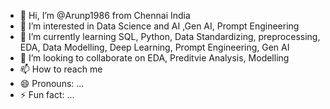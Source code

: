 - 👋 Hi, I’m @Arunp1986 from Chennai India
- 👀 I’m interested in  Data Science and AI ,Gen AI, Prompt Engineering
- 🌱 I’m currently learning  SQL, Python, Data Standardizing, preprocessing, EDA, Data Modelling, Deep Learning, Prompt Engineering, Gen AI
- 💞️ I’m looking to collaborate on  EDA, Preditvie Analysis, Modelling 
- 📫 How to reach me 
- 😄 Pronouns: ...
- ⚡ Fun fact: ...

<!---
Arunp1986/Arunp1986 is a ✨ special ✨ repository because its `README.md` (this file) appears on your GitHub profile.
You can click the Preview link to take a look at your changes.
--->
